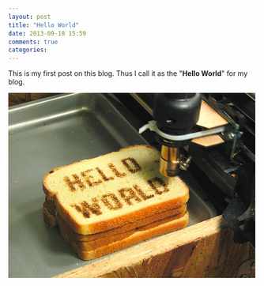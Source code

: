 ```yaml
---
layout: post
title: "Hello World"
date: 2013-09-10 15:59
comments: true
categories: 
---
```


This is my first post on this blog. Thus I call it as the "**Hello World**" for my blog.

![Alt text](/images/hello_world.jpg "Hello World")

